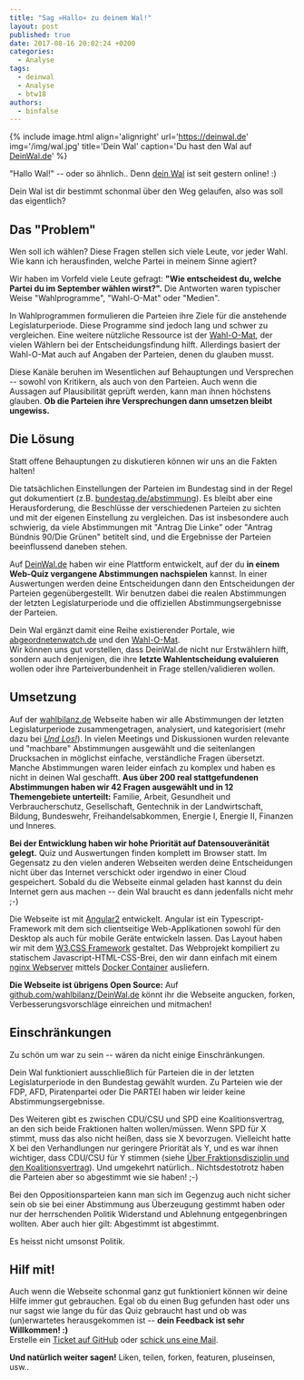 ```yaml
---
title: "Sag »Hallo« zu deinem Wal!"
layout: post
published: true
date: 2017-08-16 20:02:24 +0200
categories:
  - Analyse
tags:
  - deinwal
  - Analyse
  - btw18
authors:
  - binfalse
---
```



{% include image.html align='alignright' url='https://deinwal.de' img='/img/wal.jpg' title='Dein Wal' caption='Du hast den Wal auf [DeinWal.de](https://deinwal.de)' %}

"Hallo Wal!" -- oder so ähnlich..
Denn [dein Wal](https://deinwal.de) ist seit gestern online! :)

Dein Wal ist dir bestimmt schonmal über den Weg gelaufen, also was soll das eigentlich?



## Das "Problem"

Wen soll ich wählen?
Diese Fragen stellen sich viele Leute, vor jeder Wahl.
Wie kann ich herausfinden, welche Partei in meinem Sinne agiert?

Wir haben im Vorfeld viele Leute gefragt: **"Wie entscheidest du, welche Partei du im September wählen wirst?".**
Die Antworten waren typischer Weise "Wahlprogramme", "Wahl-O-Mat" oder "Medien".

In Wahlprogrammen formulieren die Parteien ihre Ziele für die anstehende Legislaturperiode.
Diese Programme sind jedoch lang und schwer zu vergleichen.
Eine weitere nützliche Ressource ist der [Wahl-O-Mat](http://www.bpb.de/politik/wahlen/wahl-o-mat/), der vielen Wählern bei der Entscheidungsfindung hilft.
Allerdings basiert der Wahl-O-Mat auch auf Angaben der Parteien, denen du glauben musst.


Diese Kanäle beruhen im Wesentlichen auf Behauptungen und Versprechen -- sowohl von Kritikern, als auch von den Parteien.
Auch wenn die Aussagen auf Plausibilität geprüft werden, kann man ihnen höchstens glauben.
**Ob die Parteien ihre Versprechungen dann umsetzen bleibt ungewiss.**




## Die Lösung

Statt offene Behauptungen zu diskutieren können wir uns an die Fakten halten!

Die tatsächlichen Einstellungen der Parteien im Bundestag sind in der Regel gut dokumentiert (z.B. [bundestag.de/abstimmung](https://bundestag.de/abstimmung)).
Es bleibt aber eine Herausforderung, die Beschlüsse der verschiedenen Parteien zu sichten und mit der eigenen Einstellung zu vergleichen.
Das ist insbesondere auch schwierig, da viele Abstimmungen mit "Antrag Die Linke" oder "Antrag Bündnis 90/Die Grünen" betitelt sind, und die Ergebnisse der Parteien beeinflussend daneben stehen.

Auf [DeinWal.de](https://deinwal.de) haben wir eine Plattform entwickelt, auf der du **in einem Web-Quiz vergangene Abstimmungen nachspielen** kannst.
In einer Auswertungen werden deine Entscheidungen dann den Entscheidungen der Parteien gegenübergestellt.
Wir benutzen dabei die realen Abstimmungen der letzten Legislaturperiode und die offiziellen Abstimmungsergebnisse der  Parteien.

Dein Wal ergänzt damit eine Reihe existierender Portale, wie [abgeordnetenwatch.de](https://www.abgeordnetenwatch.de/) und den [Wahl-O-Mat](http://www.bpb.de/politik/wahlen/wahl-o-mat/).  
Wir können uns gut vorstellen, dass DeinWal.de nicht nur Erstwählern hilft, sondern  auch denjenigen, die ihre **letzte Wahlentscheidung evaluieren** wollen oder ihre Parteiverbundenheit in Frage stellen/validieren wollen.




## Umsetzung


Auf der [wahlbilanz.de]() Webseite haben wir alle Abstimmungen der letzten Legislaturperiode zusammengetragen, analysiert, und kategorisiert (mehr dazu bei [*Und Los!*](https://wahlbilanz.de/2017/06/und-los/)).
In vielen Meetings und Diskussionen wurden relevante und "machbare" Abstimmungen ausgewählt und die seitenlangen Drucksachen in möglichst einfache, verständliche Fragen übersetzt.
Manche Abstimmungen waren leider einfach zu komplex und haben es nicht in deinen Wal geschafft.
**Aus über 200 real stattgefundenen Abstimmungen haben wir 42 Fragen ausgewählt und in 12 Themengebiete unterteilt:** Familie, Arbeit, Gesundheit und Verbraucherschutz, Gesellschaft, Gentechnik in der Landwirtschaft, Bildung, Bundeswehr, Freihandelsabkommen, Energie I, Energie II, Finanzen und Inneres.



**Bei der Entwicklung haben wir hohe Priorität auf Datensouveränität gelegt.**
Quiz und Auswertungen finden komplett im Browser statt.
Im Gegensatz zu den vielen anderen Webseiten werden deine Entscheidungen nicht über das Internet verschickt oder irgendwo in einer Cloud gespeichert.
Sobald du die Webseite einmal geladen hast kannst du dein Internet gern aus machen -- dein Wal braucht es dann jedenfalls nicht mehr ;-)



Die Webseite ist mit [Angular2](https://angular.io/) entwickelt.
Angular ist ein Typescript-Framework mit dem sich clientseitige Web-Applikationen sowohl für den Desktop als auch für mobile Geräte entwickeln lassen.
Das Layout haben wir mit dem [W3.CSS Framework](https://www.w3schools.com/w3css/default.asp) gestaltet.
Das Webprojekt kompiliert zu statischem Javascript-HTML-CSS-Brei, den wir dann einfach mit einem [nginx Webserver](https://nginx.org/) mittels [Docker Container](https://www.docker.com/) ausliefern.

**Die Webseite ist übrigens Open Source:** Auf [github.com/wahlbilanz/DeinWal.de](https://github.com/wahlbilanz/DeinWal.de) könnt ihr die Webseite angucken, forken, Verbesserungsvorschläge einreichen und mitmachen!






## Einschränkungen

Zu schön um war zu sein -- wären da nicht einige Einschränkungen.

Dein Wal funktioniert ausschließlich für Parteien die in der letzten Legislaturperiode in den Bundestag gewählt wurden.
Zu Parteien wie der FDP, AFD, Piratenpartei oder Die PARTEI haben wir leider keine Abstimmungsergebnisse.

Des Weiteren gibt es zwischen CDU/CSU und SPD eine Koalitionsvertrag, an den sich beide Fraktionen halten wollen/müssen.
Wenn SPD für X stimmt, muss das also nicht heißen, dass sie X bevorzugen.
Vielleicht hatte X bei den Verhandlungen nur geringere Priorität als Y, und es war ihnen wichtiger, dass CDU/CSU für Y stimmen (siehe [Über Fraktionsdisziplin und den Koalitionsvertrag](https://wahlbilanz.de/2017/06/ueber-fraktionsdisziplin-und-den-koalitionsvertrag/)).
Und umgekehrt natürlich..
Nichtsdestotrotz haben die Parteien aber so abgestimmt wie sie haben! ;-)

Bei den Oppositionsparteien kann man sich im Gegenzug auch nicht sicher sein ob sie bei einer Abstimmung aus Überzeugung gestimmt haben oder nur der herrschenden Politik Widerstand und Ablehnung entgegenbringen wollten.
Aber auch hier gilt: Abgestimmt ist abgestimmt.

Es heisst nicht umsonst Politik.





## Hilf mit!

Auch wenn die Webseite schonmal ganz gut funktioniert können wir deine Hilfe immer gut gebrauchen.
Egal ob du einen Bug gefunden hast oder uns nur sagst wie lange du für das Quiz gebraucht hast und ob was (un)erwartetes herausgekommen ist -- **dein Feedback ist sehr Willkommen! :)**  
Erstelle ein [Ticket auf GitHub](https://github.com/wahlbilanz/DeinWal.de/issues/new) oder [schick uns eine Mail](https://deinwal.de/impressum).

**Und natürlich weiter sagen!** Liken, teilen, forken, featuren, pluseinsen, usw..

